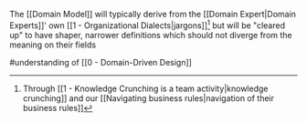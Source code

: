 The [[Domain Model]] will typically derive from the [[Domain Expert|Domain Experts]]' own [[1 - Organizational Dialects|jargons]][^1] but will be "cleared up" to have shaper, narrower definitions which should not diverge from the meaning on their fields

#understanding  of [[0 - Domain-Driven Design]]

[^1]: Through [[1 - Knowledge Crunching is a team activity|knowledge crunching]] and our [[Navigating business rules|navigation of their business rules]]